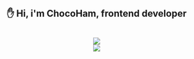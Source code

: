 <div align="center">
  <h2>✋ Hi, i'm ChocoHam, frontend developer</h2>
  <br/>
  <img src="https://github-readme-stats.vercel.app/api/top-langs/?username=banma1234&layout=compact&hide=c%2B%2B,c" />
  <br/>
  <img src="https://github-readme-stats.vercel.app/api?username=banma1234&hide_rank=true&&show_icons=true" />
</div>
